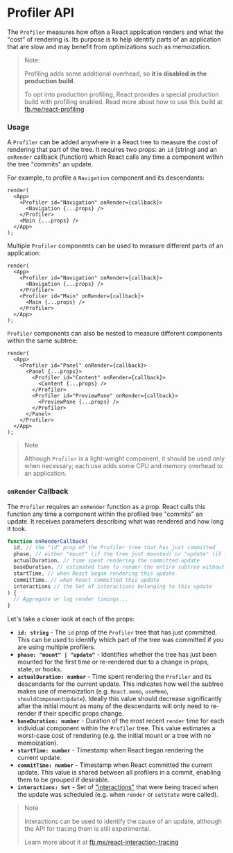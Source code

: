 # Profiler API

The `Profiler` measures how often a React application renders and what the "cost" of rendering is. Its purpose is to help identify parts of an application that are slow and may benefit from optimizations such as memoization.

> Note:
>
> Profiling adds some additional overhead, so **it is disabled in the production build**.
>
> To opt into production profiling, React provides a special production build with profiling enabled. Read more about how to use this build at [fb.me/react-profiling](https://fb.me/react-profiling)

### Usage <a href="#usage" id="usage"></a>

A `Profiler` can be added anywhere in a React tree to measure the cost of rendering that part of the tree. It requires two props: an `id` (string) and an `onRender` callback (function) which React calls any time a component within the tree "commits" an update.

For example, to profile a `Navigation` component and its descendants:

```
render(
  <App>
    <Profiler id="Navigation" onRender={callback}>
      <Navigation {...props} />
    </Profiler>
    <Main {...props} />
  </App>
);
```

Multiple `Profiler` components can be used to measure different parts of an application:

```
render(
  <App>
    <Profiler id="Navigation" onRender={callback}>
      <Navigation {...props} />
    </Profiler>
    <Profiler id="Main" onRender={callback}>
      <Main {...props} />
    </Profiler>
  </App>
);
```

`Profiler` components can also be nested to measure different components within the same subtree:

```
render(
  <App>
    <Profiler id="Panel" onRender={callback}>
      <Panel {...props}>
        <Profiler id="Content" onRender={callback}>
          <Content {...props} />
        </Profiler>
        <Profiler id="PreviewPane" onRender={callback}>
          <PreviewPane {...props} />
        </Profiler>
      </Panel>
    </Profiler>
  </App>
);
```

> Note
>
> Although `Profiler` is a light-weight component, it should be used only when necessary; each use adds some CPU and memory overhead to an application.

### `onRender` Callback <a href="#onrender-callback" id="onrender-callback"></a>

The `Profiler` requires an `onRender` function as a prop. React calls this function any time a component within the profiled tree "commits" an update. It receives parameters describing what was rendered and how long it took.

```js
function onRenderCallback(
  id, // the "id" prop of the Profiler tree that has just committed
  phase, // either "mount" (if the tree just mounted) or "update" (if it re-rendered)
  actualDuration, // time spent rendering the committed update
  baseDuration, // estimated time to render the entire subtree without memoization
  startTime, // when React began rendering this update
  commitTime, // when React committed this update
  interactions // the Set of interactions belonging to this update
) {
  // Aggregate or log render timings...
}
```

Let's take a closer look at each of the props:

* **`id: string`** - The `id` prop of the `Profiler` tree that has just committed. This can be used to identify which part of the tree was committed if you are using multiple profilers.
* **`phase: "mount" | "update"`** - Identifies whether the tree has just been mounted for the first time or re-rendered due to a change in props, state, or hooks.
* **`actualDuration: number`** - Time spent rendering the `Profiler` and its descendants for the current update. This indicates how well the subtree makes use of memoization (e.g. `React.memo`, `useMemo`, `shouldComponentUpdate`). Ideally this value should decrease significantly after the initial mount as many of the descendants will only need to re-render if their specific props change.
* **`baseDuration: number`** - Duration of the most recent `render` time for each individual component within the `Profiler` tree. This value estimates a worst-case cost of rendering (e.g. the initial mount or a tree with no memoization).
* **`startTime: number`** - Timestamp when React began rendering the current update.
* **`commitTime: number`** - Timestamp when React committed the current update. This value is shared between all profilers in a commit, enabling them to be grouped if desirable.
* **`interactions: Set`** - Set of ["interactions"](https://fb.me/react-interaction-tracing) that were being traced when the update was scheduled (e.g. when `render` or `setState` were called).

> Note
>
> Interactions can be used to identify the cause of an update, although the API for tracing them is still experimental.
>
> Learn more about it at [fb.me/react-interaction-tracing](https://fb.me/react-interaction-tracing)
